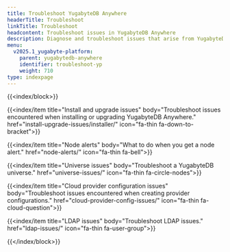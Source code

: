 ```yaml
---
title: Troubleshoot YugabyteDB Anywhere
headerTitle: Troubleshoot
linkTitle: Troubleshoot
headcontent: Troubleshoot issues in YugabyteDB Anywhere
description: Diagnose and troubleshoot issues that arise from YugabyteDB universes and YugabyteDB Anywhere
menu:
  v2025.1_yugabyte-platform:
    parent: yugabytedb-anywhere
    identifier: troubleshoot-yp
    weight: 710
type: indexpage
---
```


{{<index/block>}}

  {{<index/item
    title="Install and upgrade issues"
    body="Troubleshoot issues encountered when installing or upgrading YugabyteDB Anywhere."
    href="install-upgrade-issues/installer/"
    icon="fa-thin fa-down-to-bracket">}}

  {{<index/item
    title="Node alerts"
    body="What to do when you get a node alert."
    href="node-alerts/"
    icon="fa-thin fa-bell">}}

  {{<index/item
    title="Universe issues"
    body="Troubleshoot a YugabyteDB universe."
    href="universe-issues/"
    icon="fa-thin fa-circle-nodes">}}

  {{<index/item
    title="Cloud provider configuration issues"
    body="Troubleshoot issues encountered when creating provider configurations."
    href="cloud-provider-config-issues/"
    icon="fa-thin fa-cloud-question">}}

  {{<index/item
    title="LDAP issues"
    body="Troubleshoot LDAP issues."
    href="ldap-issues/"
    icon="fa-thin fa-user-group">}}

{{</index/block>}}
